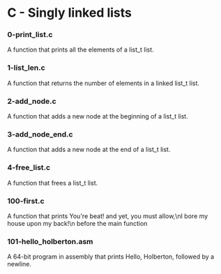 # C - Singly linked lists
### 0-print_list.c
A function that prints all the elements of a list_t list.

### 1-list_len.c
A function that returns the number of elements in a linked list_t list.

### 2-add_node.c
A function that adds a new node at the beginning of a list_t list.

### 3-add_node_end.c
A function that adds a new node at the end of a list_t list.

### 4-free_list.c
A function that frees a list_t list.

### 100-first.c
A function that prints You're beat! and yet, you must allow,\nI bore my house upon my back!\n before the main function 

### 101-hello_holberton.asm
A 64-bit program in assembly that prints Hello, Holberton, followed by a newline.

